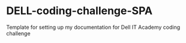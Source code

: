 # DELL-coding-challenge-SPA
Template for setting up my documentation for Dell IT Academy coding challenge
